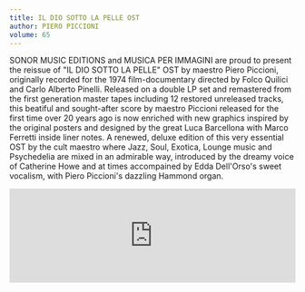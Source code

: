 ```yaml
---
title: IL DIO SOTTO LA PELLE OST
author: PIERO PICCIONI
volume: 65
---
```

SONOR MUSIC EDITIONS and MUSICA PER IMMAGINI are proud to present the reissue of "IL DIO SOTTO LA PELLE" OST by maestro Piero Piccioni, originally recorded for the 1974 film-documentary directed by Folco Quilici and Carlo Alberto Pinelli. Released on a double LP set and remastered from the first generation master tapes including 12 restored unreleased tracks, this beatiful and sought-after score by maestro Piccioni released for the first time over 20 years ago is now enriched with new graphics inspired by the original posters and designed by the great Luca Barcellona with Marco Ferretti inside liner notes. A renewed, deluxe edition of this very essential OST by the cult maestro where Jazz, Soul, Exotica, Lounge music and Psychedelia are mixed in an admirable way, introduced by the dreamy voice of Catherine Howe and at times accompained by Edda Dell'Orso's sweet vocalism, with Piero Piccioni's dazzling Hammond organ.

<iframe width="100%" height="166" scrolling="no" frameborder="no" allow="autoplay" src="https://w.soundcloud.com/player/?url=https%3A//api.soundcloud.com/tracks/747528772&color=%23ff5500&auto_play=false&hide_related=false&show_comments=true&show_user=true&show_reposts=false&show_teaser=true"></iframe>
